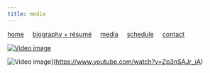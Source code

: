 ```yaml
---
title: media
---
```


[home](https://raharules.github.io/)&nbsp;&nbsp;&nbsp;&nbsp; [biography + résumé](https://raharules.github.io/raharules.github.io/about.html)&nbsp;&nbsp;&nbsp;&nbsp; [media](https://raharules.github.io/raharules.github.io/media.html)&nbsp;&nbsp;&nbsp;&nbsp; [schedule](https://raharules.github.io/raharules.github.io/schedule.html)&nbsp;&nbsp;&nbsp;&nbsp; [contact](https://raharules.github.io/raharules.github.io/contact.html)

[![Video image](raharules.github.io/Purcell_Still.png)](https://www.youtube.com/watch?v=PDFi6aGppfI)

![Video image](https://img.youtube.com/watch?v=Zp3nSAJr_jA0.jpg)](https://www.youtube.com/watch?v=Zp3nSAJr_jA)
